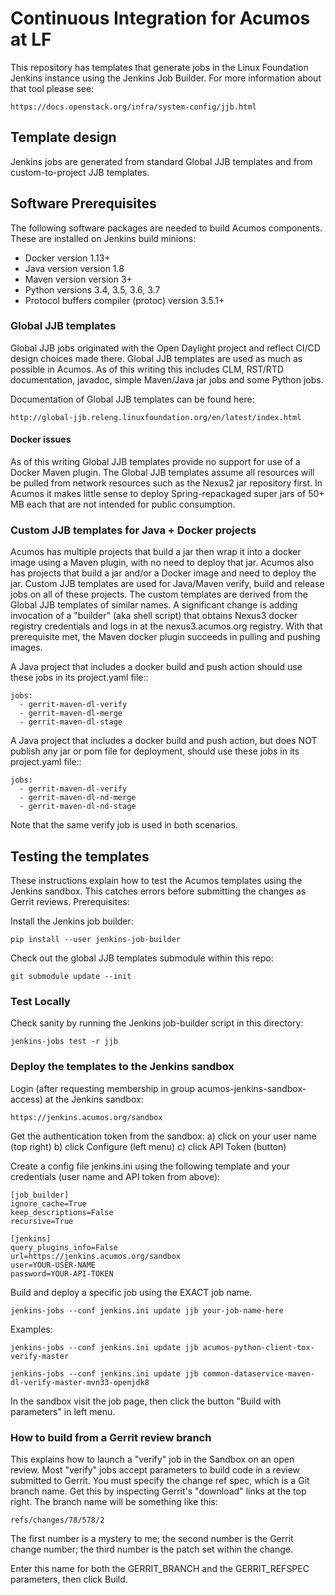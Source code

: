 # Continuous Integration for Acumos at LF

This repository has templates that generate jobs in the Linux Foundation Jenkins instance
using the Jenkins Job Builder. For more information about that tool please see:

    https://docs.openstack.org/infra/system-config/jjb.html

## Template design

Jenkins jobs are generated from standard Global JJB templates and from custom-to-project
JJB templates.

## Software Prerequisites

The following software packages are needed to build Acumos components. These are installed on Jenkins build minions:

- Docker version 1.13+
- Java version version 1.8
- Maven version version 3+
- Python versions 3.4, 3.5, 3.6, 3.7
- Protocol buffers compiler (protoc) version 3.5.1+

### Global JJB templates

Global JJB jobs originated with the Open Daylight project and reflect CI/CD design choices
made there. Global JJB templates are used as much as possible in Acumos. As of this writing
this includes CLM, RST/RTD documentation, javadoc, simple Maven/Java jar jobs and some Python
jobs.

Documentation of Global JJB templates can be found here:

    http://global-jjb.releng.linuxfoundation.org/en/latest/index.html

#### Docker issues

As of this writing Global JJB templates provide no support for use of a Docker Maven plugin.
The Global JJB templates assume all resources will be pulled from network resources such
as the Nexus2 jar repository first. In Acumos it makes little sense to deploy Spring-repackaged
super jars of 50+ MB each that are not intended for public consumption.

### Custom JJB templates for Java + Docker projects

Acumos has multiple projects that build a jar then wrap it into a docker image using a Maven
plugin, with no need to deploy that jar. Acumos also has projects that build a jar and/or a
Docker image and need to deploy the jar. Custom JJB templates are used for Java/Maven verify,
build and release jobs on all of these projects. The custom templates are derived from the
Global JJB templates of similar names. A significant change is adding invocation of a "builder"
(aka shell script) that obtains Nexus3 docker registry credentials and logs in at the
nexus3.acumos.org registry. With that prerequisite met, the Maven docker plugin succeeds in
pulling and pushing images.

A Java project that includes a docker build and push action should use these jobs in its
project.yaml file::

    jobs:
      - gerrit-maven-dl-verify
      - gerrit-maven-dl-merge
      - gerrit-maven-dl-stage

A Java project that includes a docker build and push action, but does NOT publish any
jar or pom file for deployment, should use these jobs in its project.yaml file::

    jobs:
      - gerrit-maven-dl-verify
      - gerrit-maven-dl-nd-merge
      - gerrit-maven-dl-nd-stage

Note that the same verify job is used in both scenarios.

## Testing the templates

These instructions explain how to test the Acumos templates using the Jenkins sandbox.
This catches errors before submitting the changes as Gerrit reviews. Prerequisites:

Install the Jenkins job builder:

    pip install --user jenkins-job-builder

Check out the global JJB templates submodule within this repo:

    git submodule update --init

### Test Locally

Check sanity by running the Jenkins job-builder script in this directory:

    jenkins-jobs test -r jjb

### Deploy the templates to the Jenkins sandbox

Login (after requesting membership in group acumos-jenkins-sandbox-access) at the Jenkins sandbox:

    https://jenkins.acumos.org/sandbox

Get the authentication token from the sandbox:
a) click on your user name (top right)
b) click Configure (left menu)
c) click API Token (button)

Create a config file jenkins.ini using the following template and your credentials
(user name and API token from above):

    [job_builder]
    ignore_cache=True
    keep_descriptions=False
    recursive=True

    [jenkins]
    query_plugins_info=False
    url=https://jenkins.acumos.org/sandbox
    user=YOUR-USER-NAME
    password=YOUR-API-TOKEN

Build and deploy a specific job using the EXACT job name.

    jenkins-jobs --conf jenkins.ini update jjb your-job-name-here

Examples:

    jenkins-jobs --conf jenkins.ini update jjb acumos-python-client-tox-verify-master

    jenkins-jobs --conf jenkins.ini update jjb common-dataservice-maven-dl-verify-master-mvn33-openjdk8

In the sandbox visit the job page, then click the button "Build with parameters" in left menu.

### How to build from a Gerrit review branch

This explains how to launch a "verify" job in the Sandbox on an open review.
Most "verify" jobs accept parameters to build code in a review submitted to
Gerrit. You must specify the change ref spec, which is a Git branch name.
Get this by inspecting Gerrit's "download" links at the top right. The branch
name will be something like this:

    refs/changes/78/578/2

The first number is a mystery to me; the second number is the Gerrit change number;
the third number is the patch set within the change.

Enter this name for both the GERRIT_BRANCH and the GERRIT_REFSPEC parameters, then
click Build.
